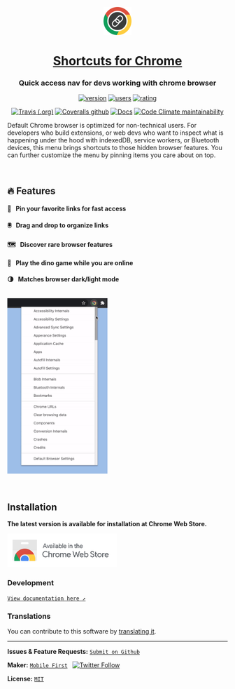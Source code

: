 <p align="center">
  <a href="https://chrome.google.com/webstore/detail/jnmekaomnicdcpgdndekkmojfomifjal">
    <img alt="Shortcuts for Chrome" src="https://raw.githubusercontent.com/MobileFirstLLC/shortcuts-for-chrome/master/assets/img/128x128.png" width="64" />
  </a>
</p>
<h1 align="center">
  <a href="https://chrome.google.com/webstore/detail/jnmekaomnicdcpgdndekkmojfomifjal">Shortcuts for Chrome</a>
</h1>

<h3 align="center">
Quick access nav for devs working with chrome browser
</h3>

<p align="center"><a href="https://chrome.google.com/webstore/detail/jnmekaomnicdcpgdndekkmojfomifjal"><img src="https://img.shields.io/chrome-web-store/v/jnmekaomnicdcpgdndekkmojfomifjal?label=latest&color=3D5AFE&style=flat-square" alt="version"/></a> <a href="https://chrome.google.com/webstore/detail/jnmekaomnicdcpgdndekkmojfomifjal" ><img src="https://img.shields.io/chrome-web-store/users/jnmekaomnicdcpgdndekkmojfomifjal?style=flat-square" alt="users"></a> <a href="https://chrome.google.com/webstore/detail/jnmekaomnicdcpgdndekkmojfomifjal"><img src="https://img.shields.io/chrome-web-store/stars/jnmekaomnicdcpgdndekkmojfomifjal?style=flat-square" alt="rating" /></a>
</p>

<p align="center">
<a href="https://travis-ci.com/github/MobileFirstLLC/shortcuts-for-chrome"><img alt="Travis (.org)" src="https://img.shields.io/travis/MobileFirstLLC/shortcuts-for-chrome?style=flat-square"></a>
<a href="https://coveralls.io/github/MobileFirstLLC/shortcuts-for-chrome"><img alt="Coveralls github" src="https://img.shields.io/coveralls/github/MobileFirstLLC/shortcuts-for-chrome?style=flat-square"></a>
<a href="https://oss.mobilefirst.me/shortcuts-for-chrome/"><img src="https://inch-ci.org/github/MobileFirstLLC/shortcuts-for-chrome.svg?branch=master" alt="Docs" /></a>
<a href="https://codeclimate.com/github/MobileFirstLLC/shortcuts-for-chrome/maintainability"><img alt="Code Climate maintainability" src="https://img.shields.io/codeclimate/maintainability/MobileFirstLLC/shortcuts-for-chrome?style=flat-square"></a>
</p>



Default Chrome browser is optimized for non-technical users. For developers who build extensions, or web devs who want to inspect what is happening under the hood with indexedDB, service workers, or Bluetooth devices, this menu brings shortcuts to those hidden browser features. You can further customize the menu by pinning items you care about on top.

<br/>

## 🔥 Features

#### 📍 &nbsp; Pin your favorite links for fast access

#### 🖲️ &nbsp; Drag and drop to organize links

#### 🗺️ &nbsp; Discover rare browser features

#### 🦖 &nbsp; Play the dino game while you are online

#### 🌗 &nbsp; Matches browser dark/light mode

<br/><img class="feature" src='https://raw.githubusercontent.com/MobileFirstLLC/shortcuts-for-chrome/master/assets/preview.gif' height="400" />

<br/>

## Installation

**The latest version is available for installation at Chrome Web Store.**

<a href="https://chrome.google.com/webstore/detail/jnmekaomnicdcpgdndekkmojfomifjal">
<img alt="install at chrome web store" width="250" src="https://raw.githubusercontent.com/MobileFirstLLC/shortcuts-for-chrome/master/.github/badge.png"/>
</a>

<br/>

### Development

[`View documentation here ↗`](https://oss.mobilefirst.me/shortcuts-for-chrome/)


### Translations

You can contribute to this software by [translating it](https://github.com/MobileFirstLLC/shortcuts-for-chrome/issues/4).

* * *

**Issues & Feature Requests:** [`Submit on Github`](https://github.com/MobileFirstLLC/shortcuts-for-chrome/issues/new/choose)

**Maker:** [`Mobile First`](https://mobilefirst.me)  &nbsp;  [![Twitter Follow](https://img.shields.io/twitter/follow/mobilefirstllc?label=follow&style=social)](https://twitter.com/intent/follow?screen_name=mobilefirstllc&tw_p=followbutton)

**License:** [`MIT`](https://github.com/MobileFirstLLC/shortcuts-for-chrome/blob/master/LICENSE)
